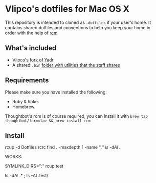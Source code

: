 Vlipco's dotfiles for Mac OS X 
================

This repository is intended to cloned as `.dotfiles` if your user's home. It contains shared dotfiles and conventions to help you keep your home in order with the help of [rcm](https://github.com/thoughtbot/rcm)

## What's included

* [Vlipco's fork of Yadr](https://github.com/Vlipco/yadr)
* A shared `.bin` [folder with utilities that the staff shares]()

## Requirements

Please make sure you have installed the following:

* Ruby & Rake.
* Homebrew.

Thoughtbot's rcm is of course required, you can install it with `brew tap thoughtbot/formulae && brew install rcm`

## Install


rcup -d Dotfiles rcrc
find . -maxdepth 1 -name ".*"
ls -dAl .*

WORKS:

SYMLINK_DIRS="*:*" rcup test

ls -dAl .* ; ls -Al .test/
